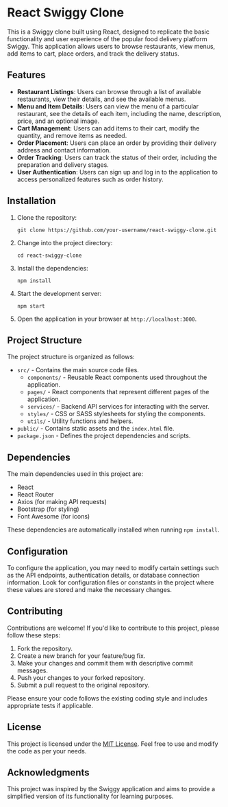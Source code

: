 # React Swiggy Clone

This is a Swiggy clone built using React, designed to replicate the basic functionality and user experience of the popular food delivery platform Swiggy. This application allows users to browse restaurants, view menus, add items to cart, place orders, and track the delivery status.

## Features

- **Restaurant Listings**: Users can browse through a list of available restaurants, view their details, and see the available menus.
- **Menu and Item Details**: Users can view the menu of a particular restaurant, see the details of each item, including the name, description, price, and an optional image.
- **Cart Management**: Users can add items to their cart, modify the quantity, and remove items as needed.
- **Order Placement**: Users can place an order by providing their delivery address and contact information.
- **Order Tracking**: Users can track the status of their order, including the preparation and delivery stages.
- **User Authentication**: Users can sign up and log in to the application to access personalized features such as order history.

## Installation

1. Clone the repository:
   ```
   git clone https://github.com/your-username/react-swiggy-clone.git
   ```

2. Change into the project directory:
   ```
   cd react-swiggy-clone
   ```

3. Install the dependencies:
   ```
   npm install
   ```

4. Start the development server:
   ```
   npm start
   ```

5. Open the application in your browser at `http://localhost:3000`.

## Project Structure

The project structure is organized as follows:

- `src/` - Contains the main source code files.
  - `components/` - Reusable React components used throughout the application.
  - `pages/` - React components that represent different pages of the application.
  - `services/` - Backend API services for interacting with the server.
  - `styles/` - CSS or SASS stylesheets for styling the components.
  - `utils/` - Utility functions and helpers.
- `public/` - Contains static assets and the `index.html` file.
- `package.json` - Defines the project dependencies and scripts.

## Dependencies

The main dependencies used in this project are:

- React
- React Router
- Axios (for making API requests)
- Bootstrap (for styling)
- Font Awesome (for icons)

These dependencies are automatically installed when running `npm install`.

## Configuration

To configure the application, you may need to modify certain settings such as the API endpoints, authentication details, or database connection information. Look for configuration files or constants in the project where these values are stored and make the necessary changes.

## Contributing

Contributions are welcome! If you'd like to contribute to this project, please follow these steps:

1. Fork the repository.
2. Create a new branch for your feature/bug fix.
3. Make your changes and commit them with descriptive commit messages.
4. Push your changes to your forked repository.
5. Submit a pull request to the original repository.

Please ensure your code follows the existing coding style and includes appropriate tests if applicable.

## License

This project is licensed under the [MIT License](LICENSE). Feel free to use and modify the code as per your needs.

## Acknowledgments

This project was inspired by the Swiggy application and aims to provide a simplified version of its functionality for learning purposes.
